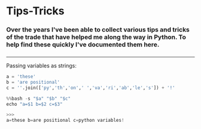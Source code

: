 # Tips-Tricks

### Over the years I've been able to collect various tips and tricks of the trade that have helped me along the way in Python. To help find these quickly I've documented them here. 

### 
----

Passing variables as strings:

```Python
a = 'these'
b = 'are positional'
c = ''.join(['py','th','on',' ','va','ri','ab','le','s']) + '!'

%%bash -s "$a" "$b" "$c"
echo "a=$1 b=$2 c=$3"

>>>
a=these b=are positional c=python variables!
```

